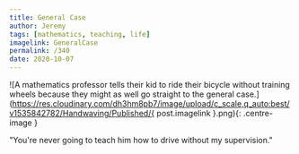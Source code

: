 ```yaml
---
title: General Case
author: Jeremy
tags: [mathematics, teaching, life]
imagelink: GeneralCase
permalink: /340
date: 2020-10-07
---
```


![A mathematics professor tells their kid to ride their bicycle without training wheels because they might as well go straight to the general case.](https://res.cloudinary.com/dh3hm8pb7/image/upload/c_scale,q_auto:best/v1535842782/Handwaving/Published/{ post.imagelink }.png){: .centre-image }

"You're never going to teach him how to drive without my supervision."
